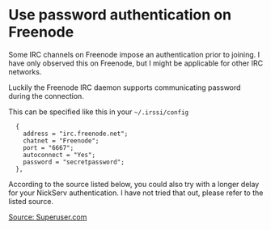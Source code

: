 # Use password authentication on Freenode

Some IRC channels on Freenode impose an authentication prior to joining. I have only observed this on Freenode, but I might be applicable for other IRC networks.

Luckily the Freenode IRC daemon supports communicating password during the connection.

This can be specified like this in your `~/.irssi/config`

```
  {
    address = "irc.freenode.net";
    chatnet = "Freenode";
    port = "6667";
    autoconnect = "Yes";
    password = "secretpassword";
  },
```

According to the source listed below, you could also try with a longer delay for your NickServ authentication. I have not tried that out, please refer to the listed source.

[Source: Superuser.com](https://superuser.com/questions/374012/irssi-tries-to-join-python-before-sending-the-identify-message)